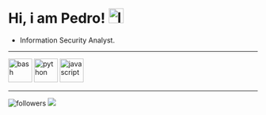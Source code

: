
  
# Hi, i am Pedro! <img width="30" height="30" src="https://img.icons8.com/color/48/linux--v1.png" alt="linux--v1"/>
- Information Security Analyst.
<hr>
<div style= "display: inline_block"> 

<img width="48" height="48" src="https://img.icons8.com/color/48/bash.png" alt="bash"/>
<img width="48" height="48" src="https://img.icons8.com/badges/48/python.png" alt="python"/>
<img width="48" height="48" src="https://img.icons8.com/ios-filled/50/FFFFFF/javascript.png" alt="javascript"/>


</div>
<hr>

<img alt="followers" title="Follow me on Github" src="https://img.shields.io/badge/Followers-build?style=for-the-badge&logo=Github&logoColor=%23000000&labelColor=%23FFFFFF&color=%23FFFFFF&link=https%3A%2F%2Fgithub.com%2Fnewe-x%2F"/> <img src="https://img.shields.io/badge/Kali%20Linux-build?style=for-the-badge&logo=Kali-Linux&logoColor=%23000000&logoSize=amg&labelColor=%23FFFFFF&color=%23FFFFFF"/>
